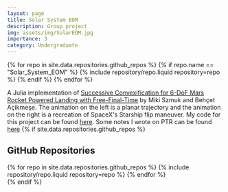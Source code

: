 ```yaml
---
layout: page
title: Solar System EOM
description: Group project
img: assets/img/SolarEOM.jpg
importance: 3
category: Undergraduate
---
```

{% for repo in site.data.repositories.github_repos %}
  {% if repo.name == "Solar_System_EOM" %}
    {% include repository/repo.liquid repository=repo %}
  {% endif %}
{% endfor %}



A Julia implementation of [Successive Convexification for 6-DoF Mars Rocket Powered Landing with Free-Final-Time](https://arxiv.org/pdf/1802.03827.pdf) by Miki Szmuk and Behçet Açikmeşe. The animation on the left is a planar trajectory and the animation on the right is a recreation of SpaceX's Starship flip maneuver. My code for this project can be found [here](https://github.com/govindchari/PTR). Some notes I wrote on PTR can be found [here](/assets/pdf/PTR%20Walkthrough.pdf)
{% if site.data.repositories.github_repos %}

## GitHub Repositories

<div class="repositories d-flex flex-wrap flex-md-row flex-column justify-content-between align-items-center">
  {% for repo in site.data.repositories.github_repos %}
    {% include repository/repo.liquid repository=repo %}
  {% endfor %}
</div>
{% endif %}
